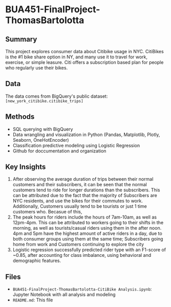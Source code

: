 # BUA451-FinalProject-ThomasBartolotta

## Summary
This project explores consumer data about Citibike usage in NYC. CitiBikes is the #1 bike share option in NY, and many use it to travel for work, exercise, or simple leasure. Citi offers a subscription based plan for people who regularly use their bikes.

##  Data
The data comes from BigQuery's public dataset: `[new_york_citibike.citibike_trips]`

##  Methods
- SQL querying with BigQuery
- Data wrangling and visualization in Python (Pandas, Matplotlib, Plotly, Seaborn, OneHotEncoder)
- Classification predictive modeling using Logistic Regression
- Github for doccumentation and organization

##  Key Insights
1. After observing the average duration of trips between their normal customers and their subscribers, it can be seen that the normal customers tend to ride for longer durations than the subscribers. This can be attributed due to the fact that the majority of Subscribers are NYC residents, and use the bikes for their commutes to work. Additionally, Customers usually tend to be tourists or just 1 time customers who. Becasue of this, 
2. The peak hours for riders include the hours of 7am-10am, as well as 12pm-4pm. This can be attributed to workers going to their shifts in the morning, as well as tourists/casual riders using them in the after noon. 4pm and 5pm have the highest amount of active riders in a day, due to both consumer groups using them at the same time; Subscribers going home from work and Customers continuing to explore the city
3. Logistic regression successfully predicted rider type with an F1-score of ~0.85, after accounting for class imbalance, using behavioral and demographic features.

##  Files
- `BUA451-FinalProject-ThomasBartolotta-CitiBike Analysis.ipynb`: Jupyter Notebook with all analysis and modeling
- `README.md`: This file

